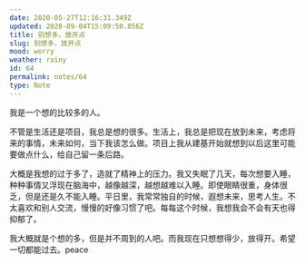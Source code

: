```yaml
---
date: 2020-05-27T12:16:31.349Z
updated: 2020-09-04T15:09:50.856Z
title: 别想多，放开点
slug: 别想多，放开点
mood: worry
weather: rainy
id: 64
permalink: notes/64
type: Note
---
```


我是一个想的比较多的人。

不管是生活还是项目，我总是想的很多。生活上，我总是把现在放到未来，考虑将来的事情，未来如何，当下我该怎么做。项目上我从建基开始就想到以后这里可能要做点什么，给自己留一条后路。

大概是我想的过于多了，造就了精神上的压力。我又失眠了几天，每次想要入睡，种种事情又浮现在脑海中，越像越深，越想越难以入睡。即使眼睛很重，身体很乏，但是还是久不能入睡。平日里，我常常独自的时候，遐想未来，思考人生。不太喜欢和别人交流，慢慢的好像习惯了吧。每每这个时候，我想我会不会有天也得抑郁了。

我大概就是个想的多，但是并不周到的人吧。而我现在只想想得少，放得开。希望一切都能过去。peace